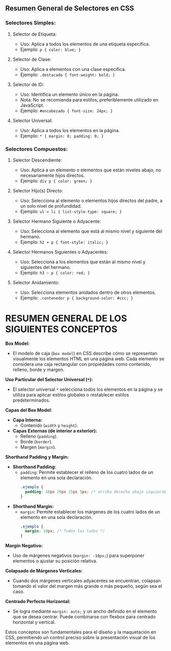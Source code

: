 ## Resumen General de Selectores en CSS

### Selectores Simples:

1. Selector de Etiqueta:
   - Uso: Aplica a todos los elementos de una etiqueta específica.
   - Ejemplo: `p { color: blue; }`

2. Selector de Clase:
   - Uso: Aplica a elementos con una clase específica.
   - Ejemplo: `.destacado { font-weight: bold; }`

3. Selector de ID:
   - Uso: Identifica un elemento único en la página.
   - Nota: No se recomienda para estilos, preferiblemente utilizado en JavaScript.
   - Ejemplo: `#encabezado { font-size: 24px; }`

4. Selector Universal:
   - Uso: Aplica a todos los elementos en la página.
   - Ejemplo: `* { margin: 0; padding: 0; }`

### Selectores Compuestos:

1. Selector Descendiente:
   - Uso: Aplica a un elemento o elementos que están niveles abajo, no necesariamente hijos directos.
   - Ejemplo: `div p { color: green; }`

2. Selector Hijo(s) Directo:
   - Uso: Selecciona al elemento o elementos hijos directos del padre, a un solo nivel de profundidad.
   - Ejemplo: `ul > li { list-style-type: square; }`

3. Selector Hermano Siguiente o Adyacente:
   - Uso: Selecciona al elemento que está al mismo nivel y siguiente del hermano.
   - Ejemplo: `h2 + p { font-style: italic; }`

4. Selector Hermanos Siguientes o Adyacentes:
   - Uso: Selecciona a los elementos que están al mismo nivel y siguientes del hermano.
   - Ejemplo: `h3 ~ p { color: red; }`

5. Selector Anidamiento:
   - Uso: Selecciona elementos anidados dentro de otros elementos.
   - Ejemplo: `.contenedor p { background-color: #ccc; }`

# RESUMEN GENERAL DE LOS SIGUIENTES CONCEPTOS

**Box Model:**
- El modelo de caja (`box model`) en CSS describe cómo se representan visualmente los elementos HTML en una página web. Cada elemento se considera una caja rectangular con propiedades como contenido, relleno, borde y margen.

**Uso Particular del Selector Universal (`*`):**
- El selector universal `*` selecciona todos los elementos en la página y se utiliza para aplicar estilos globales o restablecer estilos predeterminados.

**Capas del Box Model:**
- **Capa Interna:**
  - Contenido (`width` y `height`).
- **Capas Externas (de interior a exterior):**
  - Relleno (`padding`).
  - Borde (`border`).
  - Margen (`margin`).

**Shorthand Padding y Margin:**
- **Shorthand Padding:**
  - `padding`: Permite establecer el relleno de los cuatro lados de un elemento en una sola declaración.
    ```css
    .ejemplo {
      padding: 10px 20px 15px 5px; /* arriba derecha abajo izquierda */
    }
    ```
- **Shorthand Margin:**
  - `margin`: Permite establecer los márgenes de los cuatro lados de un elemento en una sola declaración.
    ```css
    .ejemplo {
      margin: 10px; /* Todos los lados */
    }
    ```

**Margin Negativo:**
- Uso de márgenes negativos (`margin: -10px;`) para superponer elementos o ajustar su posición relativa.

**Colapsado de Márgenes Verticales:**
- Cuando dos márgenes verticales adyacentes se encuentran, colapsan tomando el valor del margen más grande o más pequeño, según sea el caso.

**Centrado Perfecto Horizontal:**
- Se logra mediante `margin: auto;` y un ancho definido en el elemento que se desea centrar. Puede combinarse con flexbox para centrado horizontal y vertical.

Estos conceptos son fundamentales para el diseño y la maquetación en CSS, permitiendo un control preciso sobre la presentación visual de los elementos en una página web.